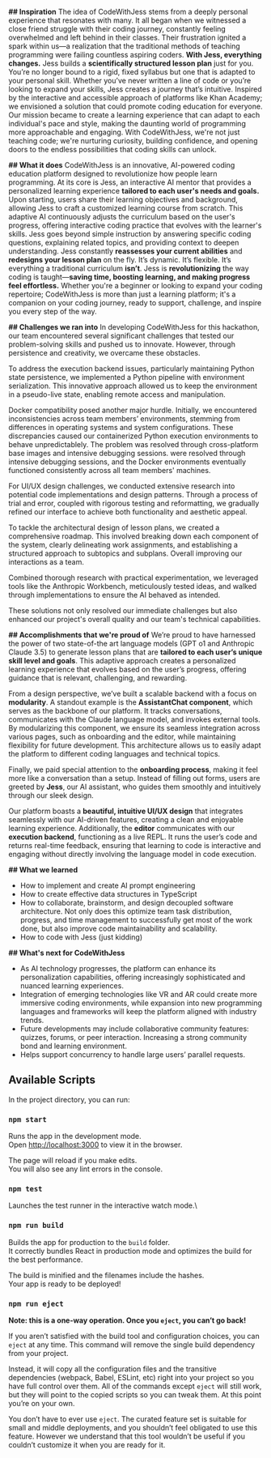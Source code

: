 **## Inspiration**
The idea of CodeWithJess stems from a deeply personal experience that resonates with many. It all began when we witnessed a close friend struggle with their coding journey, constantly feeling overwhelmed and left behind in their classes. Their frustration ignited a spark within us—a realization that the traditional methods of teaching programming were failing countless aspiring coders. **With Jess, everything changes.** Jess builds a **scientifically structured lesson plan** just for you. You’re no longer bound to a rigid, fixed syllabus but one that is adapted to your personal skill.
Whether you’ve never written a line of code or you’re looking to expand your skills, Jess creates a journey that’s intuitive. Inspired by the interactive and accessible approach of platforms like Khan Academy; we envisioned a solution that could promote coding education for everyone. Our mission became to create a learning experience that can adapt to each individual's pace and style, making the daunting world of programming more approachable and engaging. With CodeWithJess, we're not just teaching code; we're nurturing curiosity, building confidence, and opening doors to the endless possibilities that coding skills can unlock.

**## What it does**
CodeWithJess is an innovative, AI-powered coding education platform designed to revolutionize how people learn programming. At its core is Jess, an interactive AI mentor that provides a personalized learning experience **tailored to each user's needs and goals.** Upon starting, users share their learning objectives and background, allowing Jess to craft a customized learning course from scratch. This adaptive AI continuously adjusts the curriculum based on the user's progress, offering interactive coding practice that evolves with the learner's skills.
Jess goes beyond simple instruction by answering specific coding questions, explaining related topics, and providing context to deepen understanding. Jess constantly **reassesses your current abilities** and **redesigns your lesson plan** on the fly. It’s dynamic. It’s flexible. It’s everything a traditional curriculum **isn’t**. Jess is **revolutionizing** the way coding is taught—**saving time, boosting learning, and making progress feel effortless.** Whether you're a beginner or looking to expand your coding repertoire; CodeWithJess is more than just a learning platform; it's a companion on your coding journey, ready to support, challenge, and inspire you every step of the way.

**## Challenges we ran into**
In developing CodeWithJess for this hackathon, our team encountered several significant challenges that tested our problem-solving skills and pushed us to innovate. However, through persistence and creativity, we overcame these obstacles.

To address the execution backend issues, particularly maintaining Python state persistence, we implemented a Python pipeline with environment serialization. This innovative approach allowed us to keep the environment in a pseudo-live state, enabling remote access and manipulation.

Docker compatibility posed another major hurdle. Initially, we encountered inconsistencies across team members’ environments, stemming from differences in operating systems and system configurations. These discrepancies caused our containerized Python execution environments to behave unpredictablely. The problem was resolved through cross-platform base images and intensive debugging sessions. were resolved through intensive debugging sessions, and the Docker environments eventually functioned consistently across all team members' machines.

For UI/UX design challenges, we conducted extensive research into potential code implementations and design patterns. Through a process of trial and error, coupled with rigorous testing and reformatting, we gradually refined our interface to achieve both functionality and aesthetic appeal. 

To tackle the architectural design of lesson plans, we created a comprehensive roadmap. This involved breaking down each component of the system, clearly delineating work assignments, and establishing a structured approach to subtopics and subplans. Overall improving our interactions as a team. 

Combined thorough research with practical experimentation, we leveraged tools like the Anthropic Workbench, meticulously tested ideas, and walked through implementations to ensure the AI behaved as intended.

These solutions not only resolved our immediate challenges but also enhanced our project's overall quality and our team's technical capabilities.

**## Accomplishments that we're proud of**
We’re proud to have harnessed the power of two state-of-the art language models (GPT o1 and Anthropic Claude 3.5) to generate lesson plans that are **tailored to each user’s unique skill level and goals**. This adaptive approach creates a personalized learning experience that evolves based on the user’s progress, offering guidance that is relevant, challenging, and rewarding.

From a design perspective, we’ve built a scalable backend with a focus on **modularity**. A standout example is the **AssistantChat component**, which serves as the backbone of our platform. It tracks conversations, communicates with the Claude language model, and invokes external tools. By modularizing this component, we ensure its seamless integration across various pages, such as onboarding and the editor, while maintaining flexibility for future development. This architecture allows us to easily adapt the platform to different coding languages and technical topics.

Finally, we paid special attention to the **onboarding process**, making it feel more like a conversation than a setup. Instead of filling out forms, users are greeted by **Jess**, our AI assistant, who guides them smoothly and intuitively through our sleek design.

Our platform boasts a **beautiful, intuitive UI/UX design** that integrates seamlessly with our AI-driven features, creating a clean and enjoyable learning experience. Additionally, the **editor** communicates with our **execution backend**, functioning as a live REPL. It runs the user’s code and returns real-time feedback, ensuring that learning to code is interactive and engaging without directly involving the language model in code execution.

**## What we learned**
- How to implement and create AI prompt engineering
- How to create effective data structures in TypeScript
- How to collaborate, brainstorm, and design decoupled software architecture. Not only does this optimize team task distribution, progress, and time management to successfully get most of the work done, but also improve code maintainability and scalability.
- How to code with Jess (just kidding)

**## What's next for CodeWithJess**
- As AI technology progresses, the platform can enhance its personalization capabilities, offering increasingly sophisticated and nuanced learning experiences.
- Integration of emerging technologies like VR and AR could create more immersive coding environments, while expansion into new programming languages and frameworks will keep the platform aligned with industry trends.
- Future developments may include collaborative community features: quizzes, forums, or peer interaction. Increasing a strong community bond and learning environment.
- Helps support concurrency to handle large users’ parallel requests.


## Available Scripts

In the project directory, you can run:

### `npm start`

Runs the app in the development mode.\
Open [http://localhost:3000](http://localhost:3000) to view it in the browser.

The page will reload if you make edits.\
You will also see any lint errors in the console.

### `npm test`

Launches the test runner in the interactive watch mode.\

### `npm run build`

Builds the app for production to the `build` folder.\
It correctly bundles React in production mode and optimizes the build for the best performance.

The build is minified and the filenames include the hashes.\
Your app is ready to be deployed!

### `npm run eject`

**Note: this is a one-way operation. Once you `eject`, you can’t go back!**

If you aren’t satisfied with the build tool and configuration choices, you can `eject` at any time. This command will remove the single build dependency from your project.

Instead, it will copy all the configuration files and the transitive dependencies (webpack, Babel, ESLint, etc) right into your project so you have full control over them. All of the commands except `eject` will still work, but they will point to the copied scripts so you can tweak them. At this point you’re on your own.

You don’t have to ever use `eject`. The curated feature set is suitable for small and middle deployments, and you shouldn’t feel obligated to use this feature. However we understand that this tool wouldn’t be useful if you couldn’t customize it when you are ready for it.

